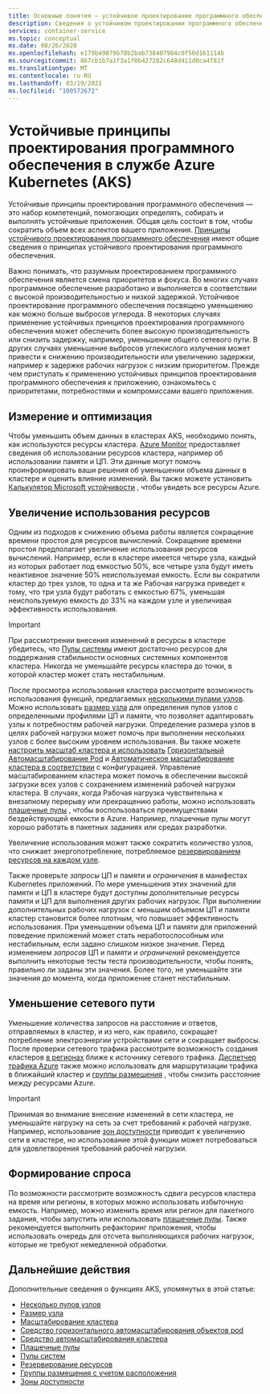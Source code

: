 ```yaml
---
title: Основные понятия — устойчивое проектирование программного обеспечения в Azure Kubernetes Services (AKS)
description: Сведения о устойчивом проектировании программного обеспечения в службе Azure Kubernetes (AKS).
services: container-service
ms.topic: conceptual
ms.date: 08/26/2020
ms.openlocfilehash: e179b49879b78b2bab738407984c0f50d161114b
ms.sourcegitcommit: 867cb1b7a1f3a1f0b427282c648d411d0ca4f81f
ms.translationtype: MT
ms.contentlocale: ru-RU
ms.lasthandoff: 03/19/2021
ms.locfileid: "100572672"
---
```

# <a name="sustainable-software-engineering-principles-in-azure-kubernetes-service-aks"></a>Устойчивые принципы проектирования программного обеспечения в службе Azure Kubernetes (AKS)

Устойчивые принципы проектирования программного обеспечения — это набор компетенций, помогающих определять, собирать и выполнять устойчивые приложения. Общая цель состоит в том, чтобы сократить объем всех аспектов вашего приложения. [Принципы устойчивого проектирования программного обеспечения][principles-sse] имеют общие сведения о принципах устойчивого проектирования программного обеспечения.

Важно понимать, что разумным проектированием программного обеспечения является смена приоритетов и фокуса. Во многих случаях программное обеспечение разработано и выполняется в соответствии с высокой производительностью и низкой задержкой. Устойчивое проектирование программного обеспечения посвящено уменьшению как можно больше выбросов углерода. В некоторых случаях применение устойчивых принципов проектирования программного обеспечения может обеспечить более высокую производительность или снизить задержку, например, уменьшение общего сетевого пути. В других случаях уменьшение выбросов углекислого излучения может привести к снижению производительности или увеличению задержки, например к задержке рабочих нагрузок с низким приоритетом. Прежде чем приступать к применению устойчивых принципов проектирования программного обеспечения к приложению, ознакомьтесь с приоритетами, потребностями и компромиссами вашего приложения.

## <a name="measure-and-optimize"></a>Измерение и оптимизация

Чтобы уменьшить объем данных в кластерах AKS, необходимо понять, как используются ресурсы кластера. [Azure Monitor][azure-monitor] предоставляет сведения об использовании ресурсов кластера, например об использовании памяти и ЦП. Эти данные могут помочь проинформировать ваши решения об уменьшении объема данных в кластере и оценить влияние изменений. Вы также можете установить [Калькулятор Microsoft устойчивости][sustainability-calculator] , чтобы увидеть все ресурсы Azure.

## <a name="increase-resource-utilization"></a>Увеличение использования ресурсов

Одним из подходов к снижению объема работы является сокращение времени простоя для ресурсов вычислений. Сокращение времени простоя предполагает увеличение использования ресурсов вычислений. Например, если в кластере имеется четыре узла, каждый из которых работает под емкостью 50%, все четыре узла будут иметь неактивное значение 50% неиспользуемая емкость. Если вы сократили кластер до трех узлов, то одна и та же Рабочая нагрузка приведет к тому, что три узла будут работать с емкостью 67%, уменьшая неиспользуемую емкость до 33% на каждом узле и увеличивая эффективность использования.

> [!IMPORTANT]
> При рассмотрении внесения изменений в ресурсы в кластере убедитесь, что [Пулы системы][system-pools] имеют достаточно ресурсов для поддержания стабильности основных системных компонентов кластера. Никогда не уменьшайте ресурсы кластера до точки, в которой кластер может стать нестабильным.

После просмотра использования кластера рассмотрите возможность использования функций, предлагаемых [несколькими пулами узлов][multiple-node-pools]. Можно использовать [размер узла][node-sizing] для определения пулов узлов с определенными профилями ЦП и памяти, что позволяет адаптировать узлы к потребностям рабочей нагрузки. Определение размера узлов в целях рабочей нагрузки может помочь при выполнении нескольких узлов с более высоким уровнем использования. Вы также можете [настроить масштаб кластера и использовать][scale] [Горизонтальный Автомасштабирование Pod][scale-horizontal] и [Автоматическое масштабирование кластера в соответствии][scale-auto] с конфигурацией. Управление масштабированием кластера может помочь в обеспечении высокой загрузки всех узлов с сохранением изменений рабочей нагрузки кластера. В случаях, когда Рабочая нагрузка чувствительна к внезапному перерыву или прекращению работы, можно использовать [плашечные пулы][spot-pools] , чтобы воспользоваться преимуществами бездействующей емкости в Azure. Например, плашечные пулы могут хорошо работать в пакетных заданиях или средах разработки.

Увеличение использования может также сократить количество узлов, что снижает энергопотребление, потребляемое [резервированием ресурсов на каждом узле][resource-reservations].

Также проверьте *запросы* ЦП и памяти и *ограничения* в манифестах Kubernetes приложений. По мере уменьшения этих значений для памяти и ЦП в кластере будут доступны дополнительные ресурсы памяти и ЦП для выполнения других рабочих нагрузок. При выполнении дополнительных рабочих нагрузок с меньшим объемом ЦП и памяти кластер становится более плотным, что повышает эффективность использования. При уменьшении объема ЦП и памяти для приложений поведение приложений может стать неработоспособным или нестабильным, если задано слишком низкое значение. Перед изменением *запросов* ЦП и памяти и *ограничений* рекомендуется выполнить некоторые тесты теста производительности, чтобы понять, правильно ли заданы эти значения. Более того, не уменьшайте эти значения до момента, когда приложение станет нестабильным.

## <a name="reduce-network-travel"></a>Уменьшение сетевого пути

Уменьшение количества запросов на расстояние и ответов, отправляемых в кластер, и из него, как правило, сокращает потребление электроэнергии устройствами сети и сокращает выбросы. После проверки сетевого трафика рассмотрите возможность создания кластеров [в регионах][regions] ближе к источнику сетевого трафика. [Диспетчер трафика Azure][azure-traffic-manager] также можно использовать для маршрутизации трафика в ближайший кластер и [группы размещения][proiximity-placement-groups] , чтобы снизить расстояние между ресурсами Azure.

> [!IMPORTANT]
> Принимая во внимание внесение изменений в сети кластера, не уменьшайте нагрузку на сеть за счет требований к рабочей нагрузке. Например, использование [зон доступности][availability-zones] приводит к увеличению сети в кластере, но использование этой функции может потребоваться для удовлетворения требований рабочей нагрузки.

## <a name="demand-shaping"></a>Формирование спроса

По возможности рассмотрите возможность сдвига ресурсов кластера на время или регионы, в которых можно использовать избыточную емкость. Например, можно изменить время или регион для пакетного задания, чтобы запустить или использовать [плашечные пулы][spot-pools]. Также рекомендуется выполнить рефакторинг приложения, чтобы использовать очередь для отсчета выполняющихся рабочих нагрузок, которые не требуют немедленной обработки.

## <a name="next-steps"></a>Дальнейшие действия

Дополнительные сведения о функциях AKS, упомянутых в этой статье:

* [Несколько пулов узлов][multiple-node-pools]
* [Размер узла][node-sizing]
* [Масштабирование кластера][scale]
* [Средство горизонтального автомасштабирования объектов pod][scale-horizontal]
* [Средство автомасштабирования кластера][scale-auto]
* [Плашечные пулы][spot-pools]
* [Пулы систем][system-pools]
* [Резервирование ресурсов][resource-reservations]
* [Группы размещения с учетом расположения][proiximity-placement-groups]
* [Зоны доступности][availability-zones]

[availability-zones]: availability-zones.md
[azure-monitor]: ../azure-monitor/containers/container-insights-overview.md
[azure-traffic-manager]: ../traffic-manager/traffic-manager-overview.md
[proiximity-placement-groups]: reduce-latency-ppg.md
[regions]: faq.md#which-azure-regions-currently-provide-aks
[resource-reservations]: concepts-clusters-workloads.md#resource-reservations
[scale]: concepts-scale.md
[scale-auto]: concepts-scale.md#cluster-autoscaler
[scale-horizontal]: concepts-scale.md#horizontal-pod-autoscaler
[spot-pools]: spot-node-pool.md
[multiple-node-pools]: use-multiple-node-pools.md
[node-sizing]: use-multiple-node-pools.md#specify-a-vm-size-for-a-node-pool
[sustainability-calculator]: https://azure.microsoft.com/blog/microsoft-sustainability-calculator-helps-enterprises-analyze-the-carbon-emissions-of-their-it-infrastructure/
[system-pools]: use-system-pools.md
[principles-sse]: https://docs.microsoft.com/learn/modules/sustainable-software-engineering-overview/